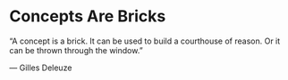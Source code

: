 # Concepts Are Bricks

“A concept is a brick. It can be used to build a courthouse of reason. Or it can be thrown through the window.”

― Gilles Deleuze
